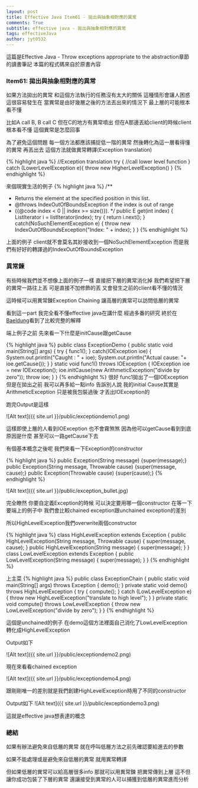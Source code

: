 ```yaml
---
layout: post
title: Effective Java Item61 - 拋出與抽象相對應的異常
comments: True 
subtitle: effective java - 拋出與抽象相對應的異常
tags: effectiveJava
author: jyt0532
---
```


這篇是Effective Java - Throw exceptions appropriate to the abstraction章節的讀書筆記 本篇的程式碼來自於原書內容

### Item61: 拋出與抽象相對應的異常

如果方法拋出的異常 和這個方法執行的任務沒有太大的關係  這種情形會讓人困惑 這很容易發生在 當異常是由好幾層之後的方法丟出來的情況下 最上層的可能根本看不懂 

比如A call B, B call C 但在C的地方有異常噴出 但在A那邊丟給client的時候client根本看不懂 這個異常是怎麼回事

為了避免這個問題 每一個方法都應該捕捉低一階的異常 然後轉化為這一層看得懂的異常 再丟出去 這個方法就做異常轉譯(Exception translation)

{% highlight java %}
//Exception translation
try {
  //call lower level function
} catch (LowerLevelException e){
  throw new HigherLevelException()
}
{% endhighlight %}

來個現實生活的例子
{% highlight java %}
/**
* Returns the element at the specified position in this list.
* @throws IndexOutOfBoundsException if the index is out of range
* ({@code index < 0 || index >= size()}).
*/
public E get(int index) {
  ListIterator<E> i = listIterator(index);
  try {
    return i.next();
  } catch(NoSuchElementException e) {
    throw new IndexOutOfBoundsException("Index: " + index);
  }
}
{% endhighlight %}

上面的例子 client就不會莫名其妙接收到一個NoSuchElementException 而是我們有好好的轉譯過的IndexOutOfBoundsException

### 異常鍊 

有些時候我們並不想像上面的例子一樣 直接把下層的異常消化掉 我們希望把下層的異常一路往上丟 可是直接不加修飾的丟 又會發生之前的client看不懂的情況

這時候可以用異常鍊Exception Chaining 讓高層的異常可以訪問低層的異常

看到這一part 我完全看不懂effective java在講什麼 經過多番的研究 終於在[Baeldung](http://www.baeldung.com/java-chained-exceptions)看到了比較完整的解釋

端上例子之前 先來看一下什麼是initCause跟getCause

{% highlight java %}
public class ExceptionDemo {
  public static void main(String[] args) {
    try {
      func1();
    } catch(IOException ioe) {
      System.out.println("Caught : " + ioe);
      System.out.println("Actual cause: "+ ioe.getCause());
    }
  }
  static void func1() throws IOException {
    IOException ioe = new IOException();
    ioe.initCause(new ArithmeticException("divide by zero"));
    throw ioe;
  }
}
{% endhighlight %}
很好 func1拋出了一個IOException 但是在拋出之前 我可以再多給一點info 告訴別人說 我的initial Cause其實是ArithmeticException 只是被我包裝過後 才丟出IOException的

跑完Output是這樣

![Alt text]({{ site.url }}/public/exceptiondemo1.png)

這樣即使上層的人看到IOException 也不會霧煞煞 因為他可以getCause看到到底原因是什麼
甚至可以一路getCause下去

有個基本概念之後呢 我們來看一下Exception的constructor

{% highlight java %}
public Exception(String message) {super(message);}
public Exception(String message, Throwable cause) {super(message, cause);}
public Exception(Throwable cause) {super(cause);}
{% endhighlight %}

![Alt text]({{ site.url }}/public/exception_bullet.jpg)

完全瞭然 你要自定義Exception的時候 可以決定要用哪一個constructor 
在等一下要端上的例子中 我們會比較chained exception跟unchained exception的差別 

所以HighLevelException我們overwrite兩個constructor


{% highlight java %}
class HighLevelException extends Exception {
  public HighLevelException(String message, Throwable cause) {
    super(message, cause);
  }
  public HighLevelException(String message) {
    super(message);
  }
}
class LowLevelException extends Exception {
  public LowLevelException(String message) {
    super(message);
  }
}
{% endhighlight %}

上主菜
{% highlight java %}
public class ExceptionChain {
  public static void main(String[] args) throws Exception {
    demo();
  }
  private static void demo() throws HighLevelException {
    try {
      compute();
    } catch (LowLevelException e) {
      throw new HighLevelException("translate to high level");
    }
  }
  private static void compute() throws LowLevelException {
    throw new LowLevelException("divide by zero");
  }
}
{% endhighlight %}

這個是unchained的例子 在demo這個方法裡面自己消化了LowLevelException 轉化成HighLevelException

Output如下

![Alt text]({{ site.url }}/public/exceptiondemo2.png)

現在來看看chained exception

![Alt text]({{ site.url }}/public/exceptiondemo4.png)

跟剛剛唯一的差別就是我們創建HighLevelException時用了不同的constructor


Output如下
![Alt text]({{ site.url }}/public/exceptiondemo3.png)

這就是effective java想表達的概念

### 總結

如果有辦法避免來自低層的異常 就在呼叫低層方法之前先確認要給進去的參數

如果不能處理或是避免來自低層的異常 就用異常轉譯 

但如果低層的異常可以給高層很多info 那就可以用異常鍊 把異常傳到上層 這不但讓你成功包裝了下層的異常 還讓接受到異常的人可以捕獲到低層的異常進而分析


